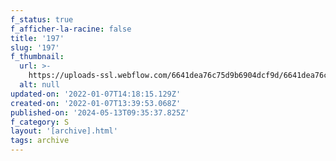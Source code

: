 ```yaml
---
f_status: true
f_afficher-la-racine: false
title: '197'
slug: '197'
f_thumbnail:
  url: >-
    https://uploads-ssl.webflow.com/6641dea76c75d9b6904dcf9d/6641dea76c75d9b6904dd34f_197.jpg
  alt: null
updated-on: '2022-01-07T14:18:15.129Z'
created-on: '2022-01-07T13:39:53.068Z'
published-on: '2024-05-13T09:35:37.825Z'
f_category: S
layout: '[archive].html'
tags: archive
---
```



